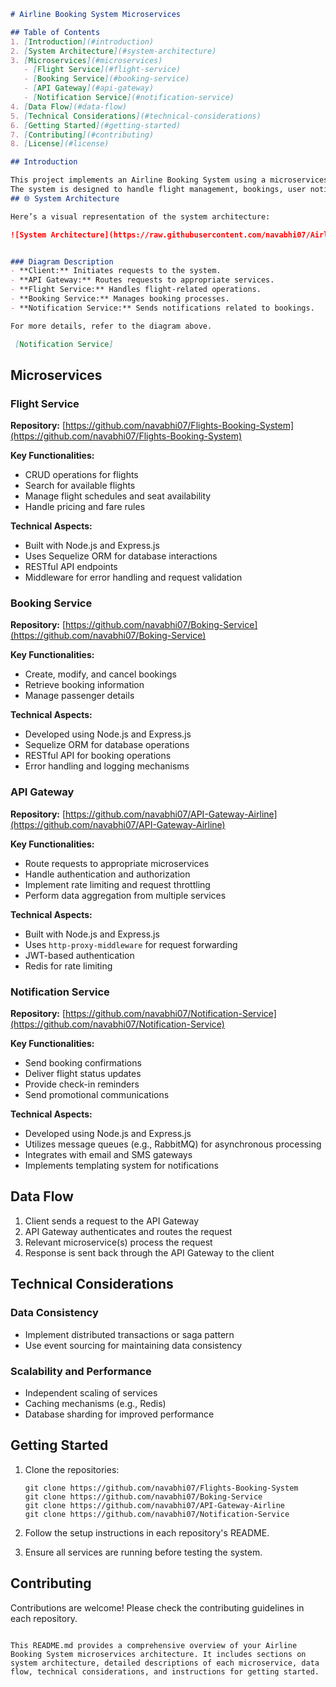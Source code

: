 

```markdown
# Airline Booking System Microservices

## Table of Contents
1. [Introduction](#introduction)
2. [System Architecture](#system-architecture)
3. [Microservices](#microservices)
   - [Flight Service](#flight-service)
   - [Booking Service](#booking-service)
   - [API Gateway](#api-gateway)
   - [Notification Service](#notification-service)
4. [Data Flow](#data-flow)
5. [Technical Considerations](#technical-considerations)
6. [Getting Started](#getting-started)
7. [Contributing](#contributing)
8. [License](#license)

## Introduction

This project implements an Airline Booking System using a microservices architecture.
The system is designed to handle flight management, bookings, user notifications, and provide a unified API interface.
## 🌐 System Architecture

Here’s a visual representation of the system architecture:

![System Architecture](https://raw.githubusercontent.com/navabhi07/Airline-Ticket-Booking-Microservices/master/mermaid-diagram-2024-09-19-110421.png)


### Diagram Description
- **Client:** Initiates requests to the system.
- **API Gateway:** Routes requests to appropriate services.
- **Flight Service:** Handles flight-related operations.
- **Booking Service:** Manages booking processes.
- **Notification Service:** Sends notifications related to bookings.

For more details, refer to the diagram above.

 [Notification Service]
```

## Microservices

### Flight Service

**Repository:** [https://github.com/navabhi07/Flights-Booking-System](https://github.com/navabhi07/Flights-Booking-System)

**Key Functionalities:**
- CRUD operations for flights
- Search for available flights
- Manage flight schedules and seat availability
- Handle pricing and fare rules

**Technical Aspects:**
- Built with Node.js and Express.js
- Uses Sequelize ORM for database interactions
- RESTful API endpoints
- Middleware for error handling and request validation

### Booking Service

**Repository:** [https://github.com/navabhi07/Boking-Service](https://github.com/navabhi07/Boking-Service)

**Key Functionalities:**
- Create, modify, and cancel bookings
- Retrieve booking information
- Manage passenger details

**Technical Aspects:**
- Developed using Node.js and Express.js
- Sequelize ORM for database operations
- RESTful API for booking operations
- Error handling and logging mechanisms

### API Gateway

**Repository:** [https://github.com/navabhi07/API-Gateway-Airline](https://github.com/navabhi07/API-Gateway-Airline)

**Key Functionalities:**
- Route requests to appropriate microservices
- Handle authentication and authorization
- Implement rate limiting and request throttling
- Perform data aggregation from multiple services

**Technical Aspects:**
- Built with Node.js and Express.js
- Uses `http-proxy-middleware` for request forwarding
- JWT-based authentication
- Redis for rate limiting

### Notification Service

**Repository:** [https://github.com/navabhi07/Notification-Service](https://github.com/navabhi07/Notification-Service)

**Key Functionalities:**
- Send booking confirmations
- Deliver flight status updates
- Provide check-in reminders
- Send promotional communications

**Technical Aspects:**
- Developed using Node.js and Express.js
- Utilizes message queues (e.g., RabbitMQ) for asynchronous processing
- Integrates with email and SMS gateways
- Implements templating system for notifications

## Data Flow

1. Client sends a request to the API Gateway
2. API Gateway authenticates and routes the request
3. Relevant microservice(s) process the request
4. Response is sent back through the API Gateway to the client

## Technical Considerations

### Data Consistency
- Implement distributed transactions or saga pattern
- Use event sourcing for maintaining data consistency

### Scalability and Performance
- Independent scaling of services
- Caching mechanisms (e.g., Redis)
- Database sharding for improved performance



## Getting Started

1. Clone the repositories:
   ```
   git clone https://github.com/navabhi07/Flights-Booking-System
   git clone https://github.com/navabhi07/Boking-Service
   git clone https://github.com/navabhi07/API-Gateway-Airline
   git clone https://github.com/navabhi07/Notification-Service
   ```

2. Follow the setup instructions in each repository's README.

3. Ensure all services are running before testing the system.

## Contributing

Contributions are welcome! Please check the contributing guidelines in each repository.


```

This README.md provides a comprehensive overview of your Airline Booking System microservices architecture. It includes sections on system architecture, detailed descriptions of each microservice, data flow, technical considerations, and instructions for getting started. 

